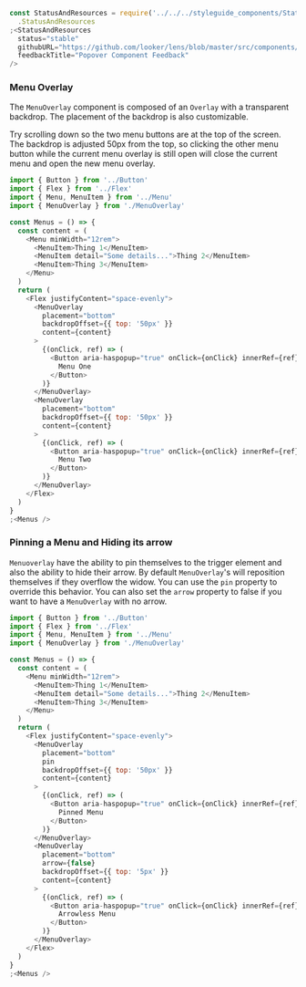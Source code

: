 ```js noeditor
const StatusAndResources = require('../../../styleguide_components/StatusAndResources')
  .StatusAndResources
;<StatusAndResources
  status="stable"
  githubURL="https://github.com/looker/lens/blob/master/src/components/Overlay/MenuOverlay.tsx"
  feedbackTitle="Popover Component Feedback"
/>
```

### Menu Overlay

The `MenuOverlay` component is composed of an `Overlay` with a transparent backdrop. The placement of the backdrop is also customizable.

Try scrolling down so the two menu buttons are at the top of the screen. The backdrop is adjusted 50px from the top, so clicking the other menu button while the current menu overlay is still open will close the current menu and open the new menu overlay.

```js
import { Button } from '../Button'
import { Flex } from '../Flex'
import { Menu, MenuItem } from '../Menu'
import { MenuOverlay } from './MenuOverlay'

const Menus = () => {
  const content = (
    <Menu minWidth="12rem">
      <MenuItem>Thing 1</MenuItem>
      <MenuItem detail="Some details...">Thing 2</MenuItem>
      <MenuItem>Thing 3</MenuItem>
    </Menu>
  )
  return (
    <Flex justifyContent="space-evenly">
      <MenuOverlay
        placement="bottom"
        backdropOffset={{ top: '50px' }}
        content={content}
      >
        {(onClick, ref) => (
          <Button aria-haspopup="true" onClick={onClick} innerRef={ref}>
            Menu One
          </Button>
        )}
      </MenuOverlay>
      <MenuOverlay
        placement="bottom"
        backdropOffset={{ top: '50px' }}
        content={content}
      >
        {(onClick, ref) => (
          <Button aria-haspopup="true" onClick={onClick} innerRef={ref}>
            Menu Two
          </Button>
        )}
      </MenuOverlay>
    </Flex>
  )
}
;<Menus />
```

### Pinning a Menu and Hiding its arrow

`Menuoverlay` have the ability to pin themselves to the trigger element and also the ability to hide their arrow. By default `MenuOverlay`'s will reposition themselves if they overflow the widow. You can use the `pin` property to override this behavior. You can also set the `arrow` property to false if you want to have a `MenuOverlay` with no arrow.

```js
import { Button } from '../Button'
import { Flex } from '../Flex'
import { Menu, MenuItem } from '../Menu'
import { MenuOverlay } from './MenuOverlay'

const Menus = () => {
  const content = (
    <Menu minWidth="12rem">
      <MenuItem>Thing 1</MenuItem>
      <MenuItem detail="Some details...">Thing 2</MenuItem>
      <MenuItem>Thing 3</MenuItem>
    </Menu>
  )
  return (
    <Flex justifyContent="space-evenly">
      <MenuOverlay
        placement="bottom"
        pin
        backdropOffset={{ top: '50px' }}
        content={content}
      >
        {(onClick, ref) => (
          <Button aria-haspopup="true" onClick={onClick} innerRef={ref}>
            Pinned Menu
          </Button>
        )}
      </MenuOverlay>
      <MenuOverlay
        placement="bottom"
        arrow={false}
        backdropOffset={{ top: '5px' }}
        content={content}
      >
        {(onClick, ref) => (
          <Button aria-haspopup="true" onClick={onClick} innerRef={ref}>
            Arrowless Menu
          </Button>
        )}
      </MenuOverlay>
    </Flex>
  )
}
;<Menus />
```
